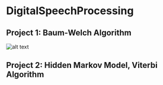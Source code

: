 # DigitalSpeechProcessing

## Project 1: Baum-Welch Algorithm

![alt text]([https://github.com/[username]/[reponame]/blob/[branch]/image.jpg?raw=true](https://github.com/Harvey212/DigitalSpeechProcessing/blob/main/Project1/p1.png))



## Project 2: Hidden Markov Model, Viterbi Algorithm
